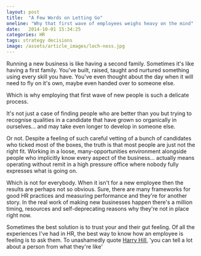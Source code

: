 ```yaml
---
layout: post
title:  "A Few Words on Letting Go"
oneline: "Why that first wave of employees weighs heavy on the mind"
date:   2014-10-01 15:34:25
categories: HR
tags: strategy decisions 
image: /assets/article_images/loch-ness.jpg
---
```

Running a new business is like having a second family. Sometimes it's like having a first family. You've built, raised, taught and nurtured something using every skill you have. You've even thought about the day when it will need to fly on it's own, maybe even handed over to someone else.

Which is why employing that first wave of new people is such a delicate process. 

It's not just a case of finding people who are better than you but trying to recognise qualities in a candidate that have grown so organically in ourselves... and may take even longer to develop in someone else.

Or not. Despite a feeling of such careful vetting of a bunch of candidates who ticked most of the boxes, the truth is that most people are just not the right fit. Working in a loose, many-opportunities environment alongside people who implicitly know every aspect of the business... actually means operating without remit in a high pressure office where nobody fully expresses what is going on.

Which is not for everybody. When it isn't for a new employee then the results are perhaps not so obvious. Sure, there are many frameworks for good HR practices and measuring performance and they're for another story. In the real work of making new businesses happen there's a million timing, resources and self-deprecating reasons why they're not in place right now.

Sometimes the best solution is to trust your and their gut feeling. Of all the experiences I've had in HR, the best way to know how an employee is feeling is to ask them. To unashamedly quote <a href="http://www.guardian.co.uk/tv-and-radio/harry-hill">Harry Hill</a>, 'you can tell a lot about a person from what they're like'